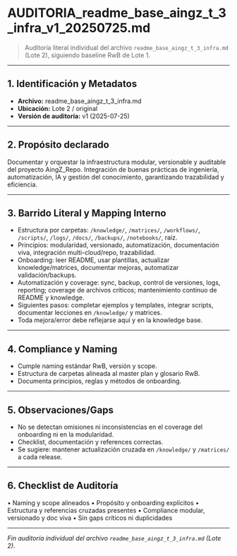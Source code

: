 # AUDITORIA_readme_base_aingz_t_3_infra_v1_20250725.md

> Auditoría literal individual del archivo `readme_base_aingz_t_3_infra.md` (Lote 2), siguiendo baseline RwB de Lote 1.

---

## 1. Identificación y Metadatos
- **Archivo:** readme_base_aingz_t_3_infra.md
- **Ubicación:** Lote 2 / original
- **Versión de auditoría:** v1 (2025-07-25)

---

## 2. Propósito declarado
Documentar y orquestar la infraestructura modular, versionable y auditable del proyecto AingZ_Repo. Integración de buenas prácticas de ingeniería, automatización, IA y gestión del conocimiento, garantizando trazabilidad y eficiencia.

---

## 3. Barrido Literal y Mapping Interno
- Estructura por carpetas: `/knowledge/`, `/matrices/`, `/workflows/`, `/scripts/`, `/logs/`, `/docs/`, `/backups/`, `/notebooks/`, raíz.
- Principios: modularidad, versionado, automatización, documentación viva, integración multi-cloud/repo, trazabilidad.
- Onboarding: leer README, usar plantillas, actualizar knowledge/matrices, documentar mejoras, automatizar validación/backups.
- Automatización y coverage: sync, backup, control de versiones, logs, reporting; coverage de archivos críticos; mantenimiento continuo de README y knowledge.
- Siguientes pasos: completar ejemplos y templates, integrar scripts, documentar lecciones en `/knowledge/` y matrices.
- Toda mejora/error debe reflejarse aquí y en la knowledge base.

---

## 4. Compliance y Naming
- Cumple naming estándar RwB, versión y scope.
- Estructura de carpetas alineada al master plan y glosario RwB.
- Documenta principios, reglas y métodos de onboarding.

---

## 5. Observaciones/Gaps
- No se detectan omisiones ni inconsistencias en el coverage del onboarding ni en la modularidad.
- Checklist, documentación y references correctas.
- Se sugiere: mantener actualización cruzada en `/knowledge/` y `/matrices/` a cada release.

---

## 6. Checklist de Auditoría
• Naming y scope alineados
• Propósito y onboarding explícitos
• Estructura y referencias cruzadas presentes
• Compliance modular, versionado y doc viva
• Sin gaps críticos ni duplicidades

---

*Fin auditoría individual del archivo `readme_base_aingz_t_3_infra.md` (Lote 2).*

